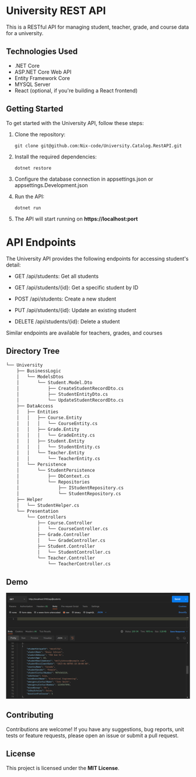 # University REST API

This is a RESTful API for managing student, teacher, grade, and course data for a university.

## Technologies Used

- .NET Core
- ASP.NET Core Web API
- Entity Framework Core
- MYSQL Server
- React (optional, if you're building a React frontend)

## Getting Started

To get started with the University API, follow these steps:

1. Clone the repository:

    ```shell
   git clone git@github.com:Nix-code/University.Catalog.RestAPI.git

2. Install the required dependencies:

    ```shell
    dotnet restore

3. Configure the database connection in appsettings.json or appsettings.Development.json

4. Run the API:

    ```shell
    dotnet run

5. The API will start running on **https://localhost:port**

# API Endpoints

The University API provides the following endpoints for accessing student's detail:

- GET /api/students: Get all students

- GET /api/students/{id}: Get a specific student by ID

- POST /api/students: Create a new student

- PUT /api/students/{id}: Update an existing student

- DELETE /api/students/{id}: Delete a student

Similar endpoints are available for teachers, grades, and courses

## Directory Tree
```
└── University
    ├── BusinessLogic
    │   └── ModelsDtos
    │       └── Student.Model.Dto
    │           ├── CreateStudentRecordDto.cs
    │           ├── StudentEntityDto.cs
    │           └── UpdateStudentRecordDto.cs
    ├── DataAccess
    │   ├── Entities
    │   │   ├── Course.Entity
    │   │   │   └── CourseEntity.cs
    │   │   ├── Grade.Entity
    │   │   │   └── GradeEntity.cs
    │   │   ├── Student.Entity
    │   │   │   └── StudentEntity.cs
    │   │   └── Teacher.Entity
    │   │       └── TeacherEntity.cs
    │   └── Persistence
    │       └── StudentPersistence
    │           ├── DbContext.cs
    │           └── Repositories
    │               ├── IStudentRepository.cs
    │               └── StudentRepository.cs
    ├── Helper
    │   └── StudentHelper.cs
    └── Presentation
        └── Controllers
            ├── Course.Controller
            │   └── CourseController.cs
            ├── Grade.Controller
            │   └── GradeController.cs
            ├── Student.Controller
            │   └── StudentController.cs
            └── Teacher.Controller
                └── TeacherController.cs

```
## Demo

![GET Request Demo](university.assets/get_request.png)



## Contributing
Contributions are welcome! If you have any suggestions, bug reports, unit tests or feature requests, please open an issue or submit a pull request.

## License
This project is licensed under the **MIT License**.
